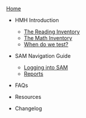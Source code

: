 [Home](_coverpage.md)

- HMH Introduction
	- [The Reading Inventory](ri.md)
	- [The Math Inventory](mi.md)
	- [When do we test?](timeline.md)

- SAM Navigation Guide
	- [Logging into SAM](samnav.md)
	- [Reports](samreports.md)

- FAQs

- Resources

- Changelog